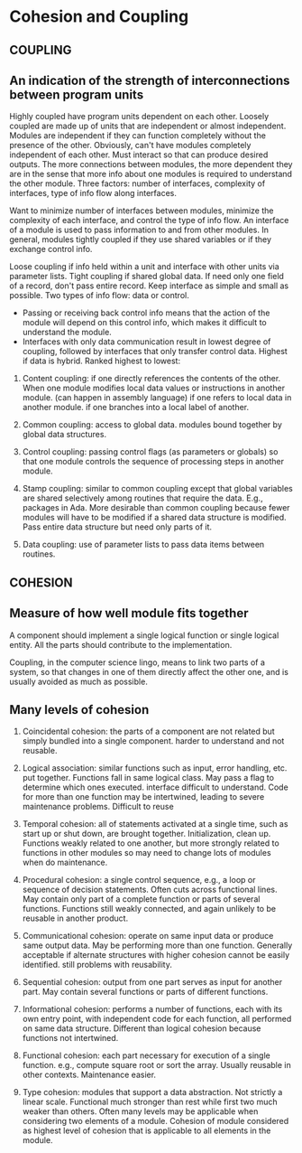 # Cohesion and Coupling

## COUPLING

## An indication of the strength of interconnections between program units

Highly coupled have program units dependent on each other. Loosely coupled are made up of units that are independent or almost independent.
Modules are independent if they can function completely without the presence of the other. Obviously, can't have modules completely independent of each other. Must interact so that can produce desired outputs. The more connections between modules, the more dependent they are in the sense that more info about one modules is required to understand the other module.
Three factors: number of interfaces, complexity of interfaces, type of info flow along interfaces.

Want to minimize number of interfaces between modules, minimize the complexity of each interface, and control the type of info flow. An interface of a module is used to pass information to and from other modules.
In general, modules tightly coupled if they use shared variables or if they exchange control info.

Loose coupling if info held within a unit and interface with other units via parameter lists. Tight coupling if shared global data.
If need only one field of a record, don't pass entire record. Keep interface as simple and small as possible.
Two types of info flow: data or control.

- Passing or receiving back control info means that the action of the module will depend on this control info, which makes it difficult to understand the module.
- Interfaces with only data communication result in lowest degree of coupling, followed by interfaces that only transfer control data. Highest if data is hybrid.
Ranked highest to lowest:

1. Content coupling: if one directly references the contents of the other.
    When one module modifies local data values or instructions in another module. (can happen in assembly language)
    if one refers to local data in another module.
    if one branches into a local label of another.

2. Common coupling: access to global data.
    modules bound together by global data structures.

3. Control coupling: passing control flags (as parameters or globals) so that one module controls the sequence of processing steps in another module.

4. Stamp coupling: similar to common coupling except that global variables are shared selectively among routines that require the data. E.g., packages in Ada. More desirable than common coupling because fewer modules will have to be modified if a shared data structure is modified. Pass entire data structure but need only parts of it.

5. Data coupling: use of parameter lists to pass data items between routines.

## COHESION

## Measure of how well module fits together

A component should implement a single logical function or single logical entity. All the parts should contribute to the implementation.

Coupling, in the computer science lingo, means to link two parts of a system, so that changes in one of them directly affect the other one, and is usually avoided as much as possible.

## Many levels of cohesion

1. Coincidental cohesion: the parts of a component are not related but simply bundled into a single component.
    harder to understand and not reusable.

2. Logical association: similar functions such as input, error handling, etc. put together. Functions fall in same logical class. May pass a flag to determine which ones executed.
    interface difficult to understand. Code for more than one function may be intertwined, leading to severe maintenance problems. Difficult to reuse

3. Temporal cohesion: all of statements activated at a single time, such as start up or shut down, are brought together. Initialization, clean up.
    Functions weakly related to one another, but more strongly related to functions in other modules so may need to change lots of modules when do maintenance.

4. Procedural cohesion: a single control sequence, e.g., a loop or sequence of decision statements. Often cuts across functional lines. May contain only part of a complete function or parts of several functions.
    Functions still weakly connected, and again unlikely to be reusable in another product.

5. Communicational cohesion: operate on same input data or produce same output data. May be performing more than one function. Generally acceptable if alternate structures with higher cohesion cannot be easily identified.
    still problems with reusability.

6. Sequential cohesion: output from one part serves as input for another part. May contain several functions or parts of different functions.

7. Informational cohesion: performs a number of functions, each with its own entry point, with independent code for each function, all performed on same data structure. Different than logical cohesion because functions not intertwined.

8. Functional cohesion: each part necessary for execution of a single function. e.g., compute square root or sort the array.
    Usually reusable in other contexts. Maintenance easier.

9. Type cohesion: modules that support a data abstraction.
    Not strictly a linear scale. Functional much stronger than rest while first two much weaker than others. Often many levels may be applicable when considering two elements of a module. Cohesion of module considered as highest level of cohesion that is applicable to all elements in the module.
